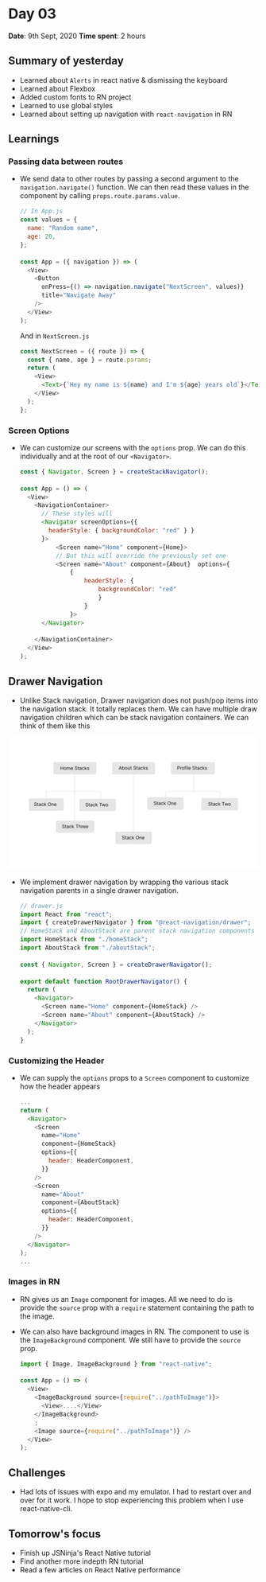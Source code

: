 # Day 03

**Date**: 9th Sept, 2020
**Time spent**: 2 hours

## Summary of yesterday

- Learned about `Alerts` in react native & dismissing the keyboard
- Learned about Flexbox
- Added custom fonts to RN project
- Learned to use global styles
- Learned about setting up navigation with `react-navigation` in RN

## Learnings

### Passing data between routes

- We send data to other routes by passing a second argument to the `navigation.navigate()` function. We can then read these values in the component by calling `props.route.params.value`.

  ```js
  // In App.js
  const values = {
    name: "Random name",
    age: 20,
  };

  const App = ({ navigation }) => (
    <View>
      <Button
        onPress={() => navigation.navigate("NextScreen", values)}
        title="Navigate Away"
      />
    </View>
  );
  ```

  And in `NextScreen.js`

  ```js
  const NextScreen = ({ route }) => {
    const { name, age } = route.params;
    return (
      <View>
        <Text>{`Hey my name is ${name} and I'm ${age} years old`}</Text>
      </View>
    );
  };
  ```

### Screen Options

- We can customize our screens with the `options` prop. We can do this individually and at the root of our `<Navigator>`.

  ```js
  const { Navigator, Screen } = createStackNavigator();

  const App = () => (
    <View>
      <NavigationContainer>
        // These styles will
        <Navigator screenOptions={{
          headerStyle: { backgroundColor: "red" } }
        }>
            <Screen name="Home" component={Home}>
            // But this will override the previously set one
            <Screen name="About" component={About}  options={
                {
                    headerStyle: {
                        backgroundColor: "red"
                        }
                    }
                }>
        </Navigator>

      </NavigationContainer>
    </View>
  );
  ```

## Drawer Navigation

- Unlike Stack navigation, Drawer navigation does not push/pop items into the navigation stack. It totally replaces them. We can have multiple draw navigation children which can be stack navigation containers. We can think of them like this

![Stack and Drawer Navigation](./../images/drawer-stack-navigation.png)

- We implement drawer navigation by wrapping the various stack navigation parents in a single drawer navigation.
  <br>

  ```js
  // drawer.js
  import React from "react";
  import { createDrawerNavigator } from "@react-navigation/drawer";
  // HomeStack and AboutStack are parent stack navigation components
  import HomeStack from "./homeStack";
  import AboutStack from "./aboutStack";

  const { Navigator, Screen } = createDrawerNavigator();

  export default function RootDrawerNavigator() {
    return (
      <Navigator>
        <Screen name="Home" component={HomeStack} />
        <Screen name="About" component={AboutStack} />
      </Navigator>
    );
  }
  ```

### Customizing the Header

- We can supply the `options` props to a `Screen` component to customize how the header appears
  <br>

  ```js
  ...
  return (
    <Navigator>
      <Screen
        name="Home"
        component={HomeStack}
        options={{
          header: HeaderComponent,
        }}
      />
      <Screen
        name="About"
        component={AboutStack}
        options={{
          header: HeaderComponent,
        }}
      />
    </Navigator>
  );
  ...
  ```

### Images in RN

- RN gives us an `Image` component for images. All we need to do is provide the `source` prop with a `require` statement containing the path to the image.
- We can also have background images in RN. The component to use is the `ImageBackground` component. We still have to provide the `source` prop.
  <br/>

  ```js
  import { Image, ImageBackground } from "react-native";

  const App = () => (
    <View>
      <ImageBackground source={require("../pathToImage")}>
        <View>....</View>
      </ImageBackground>
      ;
      <Image source={require("../pathToImage")} />
    </View>
  );
  ```

## Challenges

- Had lots of issues with expo and my emulator. I had to restart over and over for it work. I hope to stop experiencing this problem when I use react-native-cli.

## Tomorrow's focus

- Finish up JSNinja's React Native tutorial
- Find another more indepth RN tutorial
- Read a few articles on React Native performance
